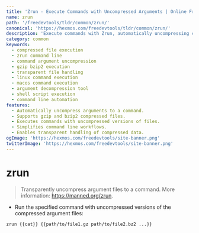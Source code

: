 ```yaml
---
title: 'Zrun - Execute Commands with Uncompressed Arguments | Online Free DevTools by Hexmos'
name: zrun
path: '/freedevtools/tldr/common/zrun/'
canonical: 'https://hexmos.com/freedevtools/tldr/common/zrun/'
description: 'Execute commands with Zrun, automatically uncompressing compressed arguments. Streamline your workflow and manage files efficiently. Free online tool, no registration required.'
category: common
keywords:
  - compressed file execution
  - zrun command line
  - command argument uncompression
  - gzip bzip2 execution
  - transparent file handling
  - linux command execution
  - macos command execution
  - argument decompression tool
  - shell script execution
  - command line automation
features:
  - Automatically uncompress arguments to a command.
  - Supports gzip and bzip2 compressed files.
  - Executes commands with uncompressed versions of files.
  - Simplifies command line workflows.
  - Enables transparent handling of compressed data.
ogImage: 'https://hexmos.com/freedevtools/site-banner.png'
twitterImage: 'https://hexmos.com/freedevtools/site-banner.png'
---
```


# zrun

> Transparently uncompress argument files to a command.
> More information: <https://manned.org/zrun>.

- Run the specified command with uncompressed versions of the compressed argument files:

`zrun {{cat}} {{path/to/file1.gz path/to/file2.bz2 ...}}`
